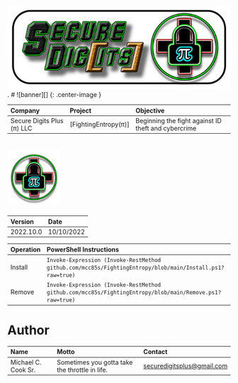 [logo]: https://github.com/mcc85s/FightingEntropy/blob/main/Graphics/OEMlogo.bmp

<div style="text-align:center"><img src="https://github.com/mcc85s/FightingEntropy/blob/main/Graphics/banner.png"/></div>.
# ![banner][] {: .center-image }

| Company                    | Project              | Objective                                           |
|:---------------------------|:---------------------|:----------------------------------------------------|
| Secure Digits Plus (π) LLC | [FightingEntropy(π)] | Beginning the fight against ID theft and cybercrime |

# ![logo][]

| Version    | Date       |
|:-----------|:-----------|
| 2022.10.0  | 10/10/2022 | 

| Operation  | PowerShell Instructions
|:-----------|:----------------------------------------------------------------------------------------------------------|
| Install    | `Invoke-Expression (Invoke-RestMethod github.com/mcc85s/FightingEntropy/blob/main/Install.ps1?raw=true) ` | 
| Remove     | `Invoke-Expression (Invoke-RestMethod github.com/mcc85s/FightingEntropy/blob/main/Remove.ps1?raw=true)  ` |

# Author
| Name                | Motto                                          | Contact                    |
|:--------------------|:-----------------------------------------------|:---------------------------|
| Michael C. Cook Sr. | Sometimes you gotta take the throttle in life. | securedigitsplus@gmail.com |

